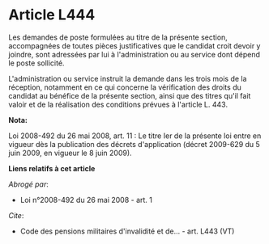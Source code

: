 # Article L444

Les demandes de poste formulées au titre de la présente section, accompagnées de toutes pièces justificatives que le candidat
croit devoir y joindre, sont adressées par lui à l'administration ou au service dont dépend le poste sollicité.

L'administration ou service instruit la demande dans les trois mois de la réception, notamment en ce qui concerne la
vérification des droits du candidat au bénéfice de la présente section, ainsi que des titres qu'il fait valoir et de la
réalisation des conditions prévues à l'article L. 443.

**Nota:**

Loi 2008-492 du 26 mai 2008, art. 11 : Le titre Ier de la présente loi entre en vigueur dès la publication des décrets
d'application (décret 2009-629 du 5 juin 2009, en vigueur le 8 juin 2009).

**Liens relatifs à cet article**

_Abrogé par_:

  - Loi n°2008-492 du 26 mai 2008 - art. 1

_Cite_:

  - Code des pensions militaires d'invalidité et de... - art. L443 (VT)
